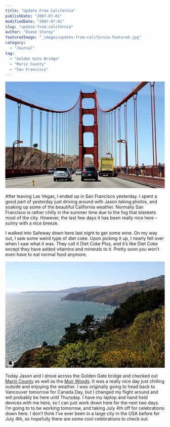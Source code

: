 ```yaml
---
title: "Update From California"
publishDate: "2007-07-01"
modifiedDate: "2007-07-01"
slug: "update-from-california"
author: "Duane Storey"
featuredImage: "_images/update-from-california-featured.jpg"
category:
  - "Journal"
tag:
  - "Golden Gate Bridge"
  - "Marin County"
  - "San Francisco"
---
```


[![](_images/update-from-california-1.jpg "689957755_1aa29a6333_z")](http://www.migratorynerd.com/wordpress/wp-content/uploads/2011/07/689957755_1aa29a6333_z.jpg)

After leaving Las Vegas, I ended up in San Francisco yesterday. I spent a good part of yesterday just driving around with Jason taking photos, and soaking up some of the beautiful California weather. Normally San Francisco is rather chilly in the summer time due to the fog that blankets most of the city. However, the last few days it has been really nice here – sunny with a nice breeze.

I walked into Safeway down here last night to get some wine. On my way out, I saw some weird type of diet coke. Upon picking it up, I nearly fell over when I saw what it was. They call it Diet Coke Plus, and it’s like Diet Coke except they have added vitamins and minerals to it. Pretty soon you won’t even have to eat normal food anymore.

[![](_images/update-from-california-2.jpg "Marin County")](http://www.migratorynerd.com/wordpress/wp-content/uploads/2011/07/689955585_2b6d6493a1_z.jpg)

Today Jason and I drove across the Golden Gate bridge and checked out [Marin County](http://en.wikipedia.org/wiki/Marin_County,_California) as well as the [Muir Woods](http://en.wikipedia.org/wiki/Muir_Woods). It was a really nice day just chilling outside and enjoying the weather. I was originally going to head back to Vancouver tomorrow for Canada Day, but I changed my flight around and will probably be here until Thursday. I have my laptop and hand held devices with me here, so I can just work down here for the next two days. I’m going to to be working tomorrow, and taking July 4th off for celebrations down here. I don’t think I’ve ever been in a large city in the USA before for July 4th, so hopefully there are some cool celebrations to check out.